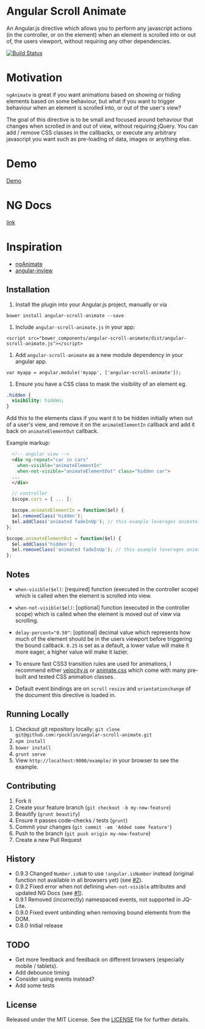 # Angular Scroll Animate

An Angular.js directive which allows you to perform any javascript actions (in the controller, or on the element) when an element is scrolled into or out of, the users viewport, without requiring any other dependencies.

[![Build Status](https://secure.travis-ci.org/rpocklin/angular-scroll-animate.svg)](http:/travis-ci.org/rpocklin/angular-scroll-animate)

# Motivation

`ngAnimate` is great if you want animations based on showing or hiding elements based on some behaviour, but what if you want to trigger behaviour when an element is scrolled into, or out of the user's view?

The goal of this directive is to be small and focused around behaviour that changes when scrolled in and out of view, without requiring jQuery.  You can add / remove CSS classes in the callbacks, or execute any arbitrary javascript you want such as pre-loading of data, images or anything else.

# Demo

[Demo](http://rpocklin.github.io/angular-scroll-animate/example/index.html)

# NG Docs

[link](http://rpocklin.github.io/angular-scroll-animate/docs/#/api/angular-scroll-animate.directive:when-visible)

# Inspiration
- [ngAnimate](https://docs.angularjs.org/api/ngAnimate)
- [angular-inview](https://github.com/thenikso/angular-inview)

## Installation

1. Install the plugin into your Angular.js project, manually or via

  `bower install angular-scroll-animate --save`

1. Include `angular-scroll-animate.js` in your app:

  `<script src="bower_components/angular-scroll-animate/dist/angular-scroll-animate.js"></script>`

1. Add `angular-scroll-animate` as a new module dependency in your angular app.

  `var myapp = angular.module('myapp', ['angular-scroll-animate']);`

1. Ensure you have a CSS class to mask the visibility of an element eg.
  ```css
  .hidden {
    visibility: hidden;
  }
  ```

  Add this to the elements class if you want it to be hidden initially when out of a user's view,
  and remove it on the `animateElementIn` callback and add it back on `animateElementOut` callback.

Example markup:
  ```html
    <!-- angular view -->
    <div ng-repeat="car in cars"
      when-visible="animateElementIn"
      when-not-visible="animateElementOut" class="hidden car">
    ...
    </div>
  ```

  ```javascript
    // controller
    $scope.cars = [ ... ];

    $scope.animateElementIn = function($el) {
    $el.removeClass('hidden');
    $el.addClass('animated fadeInUp'); // this example leverages animate.css classes
  };

  $scope.animateElementOut = function($el) {
    $el.addClass('hidden');
    $el.removeClass('animated fadeInUp'); // this example leverages animate.css classes
  };
  ```


## Notes

- `when-visible($el)`: [required] function (executed in the controller scope) which is called when the element
  is scrolled into view.
- `when-not-visible($el)`: [optional] function (executed in the controller scope) which is called when the element is
   moved out of view via scrolling.

- `delay-percent="0.50"`: [optional] decimal value which represents how much of the element should be in the users viewport before triggering the bound callback.  `0.25` is set as a default, a lower value will make it more eager, a higher value will make it lazier.

-  To ensure fast CSS3 transition rules are used for animations, I recommend either [velocity.js](http://julian.com/research/velocity/) or
  [animate.css](https://daneden.github.io/animate.css/) which come with many pre-built and tested CSS animation classes.

- Default event bindings are on `scroll` `resize` and `orientationchange` of the document this directive is loaded in.

## Running Locally

1. Checkout git repository locally: `git clone git@github.com:rpocklin/angular-scroll-animate.git`
1. `npm install`
1. `bower install`
1. `grunt serve`
1. View `http://localhost:9000/example/` in your browser to see the example.


## Contributing

1. Fork it
1. Create your feature branch (`git checkout -b my-new-feature`)
1. Beautify (`grunt beautify`)
1. Ensure it passes code-checks / tests (`grunt`)
1. Commit your changes (`git commit -am 'Added some feature'`)
1. Push to the branch (`git push origin my-new-feature`)
1. Create a new Pull Request


## History

* 0.9.3 Changed `Number.isNaN` to use `!angular.isNumber` instead (original function not available in all browsers yet) (see [#2](/../../issues/2)).
* 0.9.2 Fixed error when not defining `when-not-visible` attributes and updated NG Docs (see [#1](/../../issues/1)).
* 0.9.1 Removed (incorrectly) namespaced events, not supported in JQ-Lite.
* 0.9.0 Fixed event unbinding when removing bound elements from the DOM.
* 0.8.0 Initial release


## TODO
- Get more feedback and feedback on different browsers (especially mobile / tablets).
- Add debounce timing
- Consider using events instead?
- Add some tests


## License

Released under the MIT License. See the [LICENSE][license] file for further details.

[license]: https://github.com/rpocklin/angular-timeline/blob/master/LICENSE
